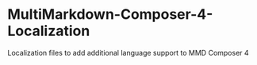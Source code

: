 # MultiMarkdown-Composer-4-Localization
Localization files to add additional language support to MMD Composer 4
